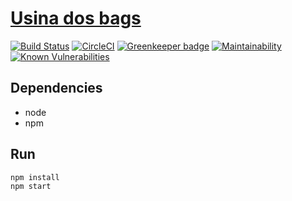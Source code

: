 # [Usina dos bags](http://www.usinadosbags.com.br)

[![Build Status](https://travis-ci.org/enikolas/usinadosbags.svg?branch=master)](https://travis-ci.org/enikolas/usinadosbags)
[![CircleCI](https://circleci.com/gh/enikolas/usinadosbags.svg?style=svg)](https://circleci.com/gh/enikolas/usinadosbags)
[![Greenkeeper badge](https://badges.greenkeeper.io/enikolas/usinadosbags.svg)](https://greenkeeper.io/)
[![Maintainability](https://api.codeclimate.com/v1/badges/bda2b6d3dd225aa6870f/maintainability)](https://codeclimate.com/github/enikolas/usinadosbags/maintainability)
[![Known Vulnerabilities](https://snyk.io/test/github/enikolas/usinadosbags/badge.svg)](https://snyk.io/test/github/enikolas/usinadosbags)

## Dependencies

- node
- npm

## Run

    npm install
    npm start
